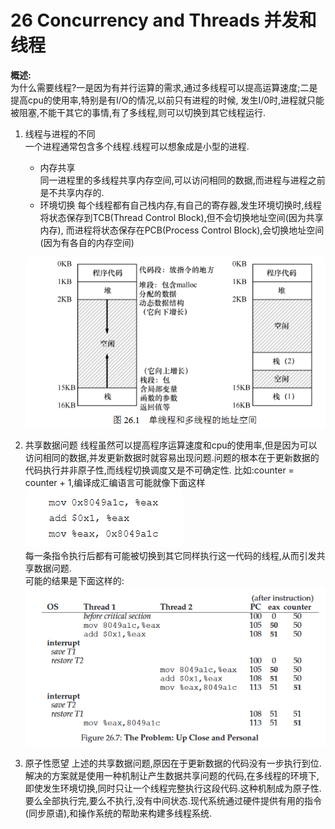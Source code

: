 26 Concurrency and Threads 并发和线程
===

**概述:**  
为什么需要线程?一是因为有并行运算的需求,通过多线程可以提高运算速度;二是提高cpu的使用率,特别是有I/O的情况,以前只有进程的时候,
发生I/0时,进程就只能被阻塞,不能干其它的事情,有了多线程,则可以切换到其它线程运行.

1.  线程与进程的不同  
    一个进程通常包含多个线程.线程可以想象成是小型的进程.
    *   内存共享  
    同一进程里的多线程共享内存空间,可以访问相同的数据,而进程与进程之前是不共享内存的.
    *   环境切换
    每个线程都有自己栈内存,有自己的寄存器,发生环境切换时,线程将状态保存到TCB(Thread Control Block),但不会切换地址空间(因为共享内存),
    而进程将状态保存在PCB(Process Control Block),会切换地址空间(因为有各自的内存空间)
    
    ![](img/process_thread_difference.png)
2.  共享数据问题
    线程虽然可以提高程序运算速度和cpu的使用率,但是因为可以访问相同的数据,并发更新数据时就容易出现问题.问题的根本在于更新数据的代码执行并非原子性,而线程切换调度又是不可确定性.
    比如:counter = counter + 1,编译成汇编语言可能就像下面这样    
    ![](img/counter_add.png)  
    每一条指令执行后都有可能被切换到其它同样执行这一代码的线程,从而引发共享数据问题.  
    可能的结果是下面这样的:  
    ![](img/sharedata_problem.png)

3.  原子性愿望
    上述的共享数据问题,原因在于更新数据的代码没有一步执行到位.解决的方案就是使用一种机制让产生数据共享问题的代码,在多线程的环境下,即使发生环境切换,同时只让一个线程完整执行这段代码.这种机制成为原子性.要么全部执行完,要么不执行,没有中间状态.现代系统通过硬件提供有用的指令(同步原语),和操作系统的帮助来构建多线程系统.